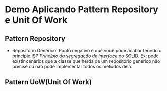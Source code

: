 # Demo Aplicando Pattern Repository e Unit Of Work

## Pattern Repository
  * Repositório Genérico: Ponto negativo é que você pode acabar ferindo o princípio ISP:_Princípio da segregação de interface_ do SOLID. Ex: pode existir cenários que a classe que herda de um repositório genérico não precise ou não pode implementar todos os metódos dela.

  

## Pattern UoW(Unit Of Work)